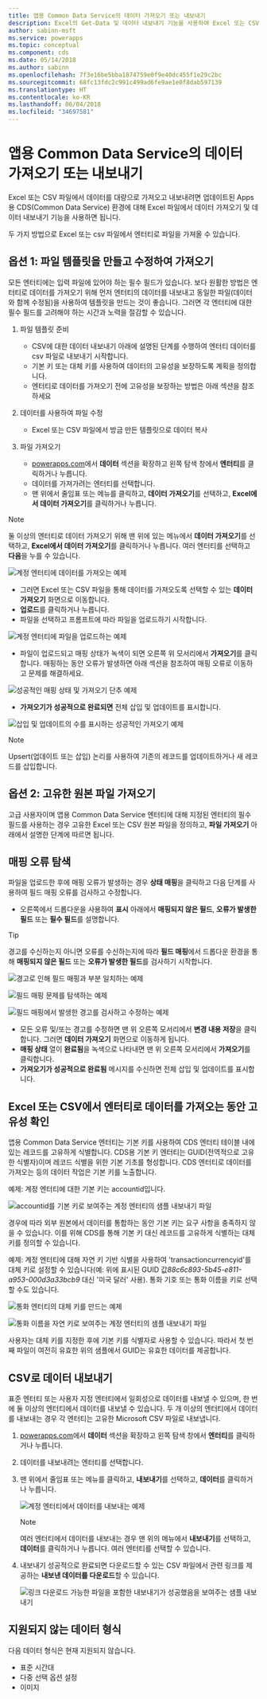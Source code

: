 ```yaml
---
title: 앱용 Common Data Service의 데이터 가져오기 또는 내보내기
description: Excel의 Get-Data 및 데이터 내보내기 기능을 사용하여 Excel 또는 CSV 파일의 데이터를 앱용 CDS(Common Data Service)의 엔터티로 대량으로 가져오거나 내보냅니다.
author: sabinn-msft
ms.service: powerapps
ms.topic: conceptual
ms.component: cds
ms.date: 05/14/2018
ms.author: sabinn
ms.openlocfilehash: 7f3e16be5bba1874759e0f9e40dc455f1e29c2bc
ms.sourcegitcommit: 68fc13fdc2c991c499ad6fe9ae1e0f8dab597139
ms.translationtype: HT
ms.contentlocale: ko-KR
ms.lasthandoff: 06/04/2018
ms.locfileid: "34697581"
---
```

# <a name="import-or-export-data-from-the-common-data-service-for-apps"></a>앱용 Common Data Service의 데이터 가져오기 또는 내보내기

Excel 또는 CSV 파일에서 데이터를 대량으로 가져오고 내보내려면 업데이트된 Apps용 CDS(Common Data Service) 환경에 대해 Excel 파일에서 데이터 가져오기 및 데이터 내보내기 기능을 사용하면 됩니다.

두 가지 방법으로 Excel 또는 csv 파일에서 엔터티로 파일을 가져올 수 있습니다.

## <a name="option-1-import-by-creating-and-modifying-a-file-template"></a>옵션 1: 파일 템플릿을 만들고 수정하여 가져오기

모든 엔터티에는 입력 파일에 있어야 하는 필수 필드가 있습니다. 보다 원활한 방법은 엔터티로 데이터를 가져오기 위해 먼저 엔터티의 데이터를 내보내고 동일한 파일(데이터와 함께 수정됨)을 사용하여 템플릿을 만드는 것이 좋습니다. 그러면 각 엔터티에 대한 필수 필드를 고려해야 하는 시간과 노력을 절감할 수 있습니다.

1. 파일 템플릿 준비

    - CSV에 대한 데이터 내보내기 아래에 설명된 단계를 수행하여 엔터티 데이터를 csv 파일로 내보내기 시작합니다.
    - 기본 키 또는 대체 키를 사용하여 데이터의 고유성을 보장하도록 계획을 정의합니다.
    - 엔터티로 데이터를 가져오기 전에 고유성을 보장하는 방법은 아래 섹션을 참조하세요

1. 데이터를 사용하여 파일 수정

    - Excel 또는 CSV 파일에서 방금 만든 템플릿으로 데이터 복사

1. 파일 가져오기
    - [powerapps.com](https://web.powerapps.com/)에서 **데이터** 섹션을 확장하고 왼쪽 탐색 창에서 **엔터티**를 클릭하거나 누릅니다.
    - 데이터를 가져가려는 엔터티를 선택합니다.
    - 맨 위에서 줄임표 또는 메뉴를 클릭하고, **데이터 가져오기**를 선택하고, **Excel에서 데이터 가져오기**를 클릭하거나 누릅니다.

> [!NOTE]
> 둘 이상의 엔터티로 데이터 가져오기 위해 맨 위에 있는 메뉴에서 **데이터 가져오기**를 선택하고, **Excel에서 데이터 가져오기**를 클릭하거나 누릅니다. 여러 엔터티를 선택하고 **다음**을 누를 수 있습니다.

![계정 엔터티에 데이터를 가져오는 예제](./media/data-platform-import-export/import-data-to-account.png)

- 그러면 Excel 또는 CSV 파일을 통해 데이터를 가져오도록 선택할 수 있는 **데이터 가져오기** 화면으로 이동합니다.
- **업로드**를 클릭하거나 누릅니다.
- 파일을 선택하고 프롬프트에 따라 파일을 업로드하기 시작합니다.

![계정 엔터티에 파일을 업로드하는 예제](./media/data-platform-import-export/upload-account.png)

- 파일이 업로드되고 매핑 상태가 녹색이 되면 오른쪽 위 모서리에서 **가져오기**를 클릭합니다. 매핑하는 동안 오류가 발생하면 아래 섹션을 참조하여 매핑 오류로 이동하고 문제를 해결하세요.

![성공적인 매핑 상태 및 가져오기 단추 예제](./media/data-platform-import-export/success-map-imp.png)

- **가져오기가 성공적으로 완료되면** 전체 삽입 및 업데이트를 표시합니다.

![삽입 및 업데이트의 수를 표시하는 성공적인 가져오기 예제](./media/data-platform-import-export/success-imp-insert.png)

> [!NOTE]
> Upsert(업데이트 또는 삽입) 논리를 사용하여 기존의 레코드를 업데이트하거나 새 레코드를 삽입합니다.

## <a name="option-2-import-by-bringing-your-own-source-file"></a>옵션 2: 고유한 원본 파일 가져오기

고급 사용자이며 앱용 Common Data Service 엔터티에 대해 지정된 엔터티의 필수 필드를 사용하는 경우 고유한 Excel 또는 CSV 원본 파일을 정의하고, **파일 가져오기** 아래에서 설명한 단계에 따르면 됩니다.

## <a name="navigating-mapping-errors"></a>매핑 오류 탐색

파일을 업로드한 후에 매핑 오류가 발생하는 경우 **상태 매핑**을 클릭하고 다음 단계를 사용하여 필드 매핑 오류를 검사하고 수정합니다.

- 오른쪽에서 드롭다운을 사용하여 **표시** 아래에서 **매핑되지 않은 필드**, **오류가 발생한 필드** 또는 **필수 필드**를 설명합니다.

> [!TIP]
> 경고를 수신하는지 아니면 오류를 수신하는지에 따라 **필드 매핑**에서 드롭다운 환경을 통해 **매핑되지 않은 필드** 또는 **오류가 발생한 필드**를 검사하기 시작합니다.

![경고로 인해 필드 매핑과 부분 일치하는 예제](./media/data-platform-import-export/partial-match.png)

![필드 매핑 문제를 탐색하는 예제](./media/data-platform-import-export/navigate-mappings.png)

![ 필드 매핑에서 발생한 경고를 검사하고 수정하는 예제](./media/data-platform-import-export/inspect-warnings.png)

- 모든 오류 및/또는 경고를 수정하면 맨 위 오른쪽 모서리에서 **변경 내용 저장**을 클릭합니다. 그러면 **데이터 가져오기** 화면으로 이동하게 됩니다.
- **매핑 상태** 열이 **완료됨**을 녹색으로 나타내면 맨 위 오른쪽 모서리에서 **가져오기**를 클릭합니다.
- **가져오기가 성공적으로 완료됨** 메시지를 수신하면 전체 삽입 및 업데이트를 표시합니다.

## <a name="ensuring-uniqueness-while-importing-data-into-entity-from-excel-or-csv"></a>Excel 또는 CSV에서 엔터티로 데이터를 가져오는 동안 고유성 확인

앱용 Common Data Service 엔터티는 기본 키를 사용하여 CDS 엔터티 테이블 내에 있는 레코드를 고유하게 식별합니다. CDS용 기본 키 엔터티는 GUID(전역적으로 고유한 식별자)이며 레코드 식별을 위한 기본 기초를 형성합니다. CDS 엔터티로 데이터를 가져오는 등의 데이터 작업은 기본 키를 노출합니다.

예제: 계정 엔터티에 대한 기본 키는 accountid입니다.

![accountid를 기본 키로 보여주는 계정 엔터티의 샘플 내보내기 파일](./media/data-platform-import-export/export-pk.png)

경우에 따라 외부 원본에서 데이터를 통합하는 동안 기본 키는 요구 사항을 충족하지 않을 수 있습니다. 이를 위해 CDS를 통해 기본 키 대신 레코드를 고유하게 식별하는 대체 키를 정의할 수 있습니다.

예제: 계정 엔터티에 대해 자연 키 기반 식별을 사용하여 'transactioncurrencyid'를 대체 키로 설정할 수 있습니다(예: 위에 표시된 GUID 값*88c6c893-5b45-e811-a953-000d3a33bcb9* 대신 '미국 달러' 사용). 통화 기호 또는 통화 이름을 키로 선택할 수도 있습니다.

![통화 엔터티의 대체 키를 만드는 예제](./media/data-platform-import-export/create-ak.png)

![통화 이름을 자연 키로 보여주는 계정 엔터티의 샘플 내보내기 파일](./media/data-platform-import-export/export-nk.png)

사용자는 대체 키를 지정한 후에 기본 키를 식별자로 사용할 수 있습니다. 따라서 첫 번째 파일이 여전히 유효한 위의 샘플에서 GUID는 유효한 데이터를 제공합니다.

## <a name="export-data-to-csv"></a>CSV로 데이터 내보내기

표준 엔터티 또는 사용자 지정 엔터티에서 일회성으로 데이터를 내보낼 수 있으며, 한 번에 둘 이상의 엔터티에서 데이터를 내보낼 수 있습니다. 두 개 이상의 엔터티에서 데이터를 내보내는 경우 각 엔터티는 고유한 Microsoft CSV 파일로 내보냅니다.

1. [powerapps.com](https://web.powerapps.com/)에서 **데이터** 섹션을 확장하고 왼쪽 탐색 창에서 **엔터티**를 클릭하거나 누릅니다.
1. 데이터를 내보내려는 엔터티를 선택합니다.
1. 맨 위에서 줄임표 또는 메뉴를 클릭하고, **내보내기**를 선택하고, **데이터**를 클릭하거나 누릅니다.

    ![계정 엔터티에서 데이터를 내보내는 예제](./media/data-platform-import-export/export-account.png)

    > [!NOTE]
    > 여러 엔터티에서 데이터를 내보내는 경우 맨 위의 메뉴에서 **내보내기**를 선택하고, **데이터**를 클릭하거나 누릅니다. 여러 엔터티를 선택할 수 있습니다.

1. 내보내기 성공적으로 완료되면 다운로드할 수 있는 CSV 파일에서 관련 링크를 제공하는 **내보낸 데이터를 다운로드**할 수 있습니다.

    ![링크 다운로드 가능한 파일을 포함한 내보내기가 성공했음을 보여주는 샘플 내보내기](./media/data-platform-import-export/export-success.png)

## <a name="unsupported-data-types"></a>지원되지 않는 데이터 형식

다음 데이터 형식은 현재 지원되지 않습니다.

- 표준 시간대
- 다중 선택 옵션 설정
- 이미지
